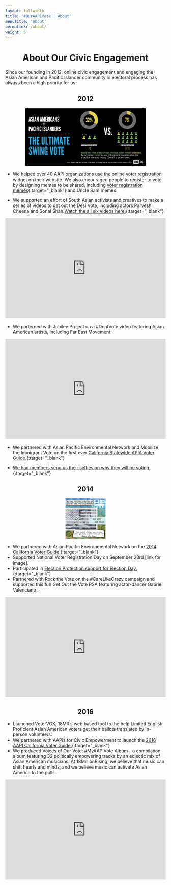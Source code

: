 ```yaml
---
layout: fullwidth
title: '#OurAAPIVote | About'
menutitle: 'About'
permalink: /about/
weight: 5
---
```

<center>
<h1>About Our Civic Engagement</h1>
</center>

Since our founding in 2012, online civic engagement and engaging the Asian American and Pacific Islander community in electoral process has always been a high priority for us. 

<center>
<h2>2012</h2>
</center>

<center>
<img src="/static/images/about_ce.png" width="75%" height="50%">
</center>


* We helped over 40 AAPI organizations use the online voter registration widget on their website. We also encouraged people to register to vote by designing memes to be shared, including [voter registration memes](https://www.facebook.com/pg/18MillionRising.org/photos/?tab=album&album_id=479486912082887){:target="_blank"} and Uncle Sam memes. 



* We supported an effort of South Asian activists and creatives to make a series of videos to get out the Desi Vote, including actors Parvesh Cheena and Sonal Shah.[Watch the all six videos here.](https://www.youtube.com/playlist?list=PLZAjHgvG7Uo0dCCyMbRQ8zZUBz98q43_0){:target="_blank"} 

<iframe width="100%" height="315" src="https://www.youtube.com/embed/gim3PgnHc3s" frameborder="0" allow="autoplay; encrypted-media" allowfullscreen></iframe>


* We parterned with Jubilee Project on a #DontVote video featuring Asian American artists, including Far East Movement: 

<iframe width="100%" height="315" src="https://www.youtube.com/embed/-Y86Pg1Esd0" frameborder="0" allow="autoplay; encrypted-media" allowfullscreen></iframe>

* We partnered with Asian Pacific Environmental Network and Mobilize the Immigrant Vote on the first ever [California Statewide APIA Voter Guide.](https://www.facebook.com/pg/18MillionRising.org/photos/?tab=album&album_id=485847728113472){:target="_blank"} 

* [We had members send us their selfies on why they will be voting.](https://www.facebook.com/media/set/?set=a.490668144298097&type=1&l=d9d048cbc6){:target="_blank"}  

<center>
<h2>2014</h2>
</center>

<center>
<img src="/static/images/featured/about_nat_voter_reg.jpg" width="25%" height="25%">
</center>


* We partnered with Asian Pacific Environmental Network on the [2014 California Voter Guide.](https://www.facebook.com/media/set/?set=a.848216351876606&type=1&l=15b3a49cb5){:target="_blank"} 
* Supported National Voter Registration Day on September 23rd [link for image].
* Participated in [Election Protection support for Election Day.](https://www.facebook.com/18MillionRising.org/photos/a.474465015918410/854586757906232/?type=3&theater){:target="_blank"} 
* Partnered with Rock the Vote on the #CareLikeCrazy campaign and supported this fun Get Out the Vote PSA featuring actor-dancer Gabriel Valenciano : 

<iframe width="100%" height="315" src="https://www.youtube.com/embed/1g30sHkc128" frameborder="0" allow="autoplay; encrypted-media" allowfullscreen></iframe>

<br>

<center>
<h2>2016</h2>
</center>

* Launched VoterVOX, 18MR’s web based tool to the help Limited English Proficient Asian American voters get their ballots translated by in-person volunteers. 
* We partnered with AAPIs for Civic Empowerment to launch the [2016 AAPI California Voter Guide.](https://www.facebook.com/media/set/?set=a.1289407024424201&type=1&l=6eaf0d0e7f){:target="_blank"}  
* We produced Voices of Our Vote: #MyAAPIVote Album - a compilation album featuring 32 politically empowering tracks by an eclectic mix of Asian American musicians. At 18MillionRising, we believe that music can shift hearts and minds, and we believe music can activate Asian America to the polls. 

<iframe width="100%" height="315" src="https://www.youtube.com/embed/1A0Hxe-aFtM" frameborder="0" allow="autoplay; encrypted-media" allowfullscreen></iframe>
		